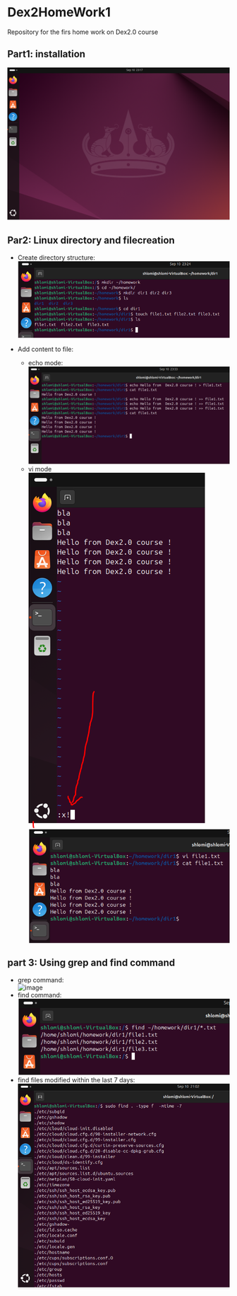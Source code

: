 # Dex2HomeWork1
Repository for the firs home work on Dex2.0 course

## Part1: installation
![part1](images/part1.PNG)


## Par2: Linux directory and filecreation
  - Create directory structure:
    ![Create directory structure](images/part2_1.PNG)
    
  - Add content to file:
    - echo mode:  
      ![echo mode](images/part2_2_a.PNG)  
    - vi mode  
      ![vi mode](images/part2_2_b.PNG)
      ![vi mode](images/part2_2_bb.PNG)

## part 3: Using grep and find command
  - grep command:  
    ![image](https://github.com/user-attachments/assets/fb0b0037-06e7-4a36-81c7-1d8092344b8b)
  - find command:  
    ![find command](images/part3_2_a.PNG)
  - find files modified within the last 7 days:  
    ![find files modified within the last 7 days](images/part3_2_b.PNG)
    
